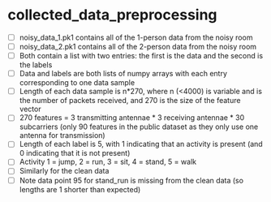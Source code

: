 # collected_data_preprocessing

- [ ] noisy_data_1.pk1 contains all of the 1-person data from the noisy room
- [ ] noisy_data_2.pk1 contains all of the 2-person data from the noisy room
- [ ] Both contain a list with two entries: the first is the data and the second is the labels
- [ ] Data and labels are both lists of numpy arrays with each entry corresponding to one data sample
- [ ] Length of each data sample is n*270, where n (<4000) is variable and is the number of packets received, and 270 is the size of the feature vector
- [ ] 270 features = 3 transmitting antennae * 3 receiving antennae * 30 subcarriers (only 90 features in the public dataset as they only use one antenna for transmission)
- [ ] Length of each label is 5, with 1 indicating that an activity is present (and 0 indicating that it is not present)
- [ ] Activity 1 = jump, 2 = run, 3 = sit, 4 = stand, 5 = walk
- [ ] Similarly for the clean data 
- [ ] Note data point 95 for stand_run is missing from the clean data (so lengths are 1 shorter than expected)